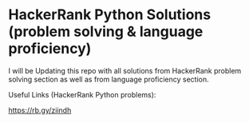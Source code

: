 # HackerRank Python Solutions (problem solving & language proficiency)
I will be Updating this repo with all solutions from HackerRank problem solving section as well as from language proficiency section.

Useful Links (HackerRank Python problems):

https://rb.gy/ziindh
